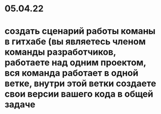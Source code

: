 # 05.04.22
# создать сценарий работы команы в гитхабе (вы являетесь членом команды разработчиков, работаете над одним проектом, вся команда работает в одной ветке, внутри этой ветки создаете свои версии вашего кода в общей задаче
